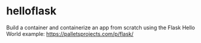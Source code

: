 # helloflask
Build a container and containerize an app from scratch using the Flask Hello World example:
https://palletsprojects.com/p/flask/
